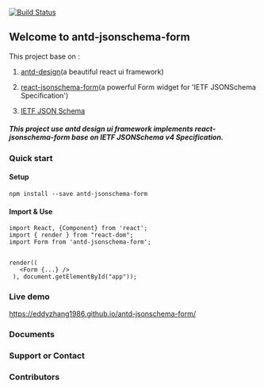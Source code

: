 [![Build Status](https://travis-ci.org/eddyzhang1986/antd-jsonschema-form.svg?branch=master)](https://travis-ci.org/eddyzhang1986/antd-jsonschema-form)

					
## Welcome to antd-jsonschema-form

  This project base on :

  1. <a target="_blank" href="https://github.com/ant-design/ant-design">antd-design</a>(a beautiful react ui framework)

  2. <a target="_blank" href="https://github.com/mozilla-services/react-jsonschema-form">react-jsonschema-form</a>(a powerful Form widget for 'IETF JSONSchema Specification')

  3. <a target="_blank" href="http://json-schema.org/">IETF JSON Schema</a>
   
##### This project use antd design ui framework implements react-jsonschema-form base on IETF JSONSchema v4 Specification.


### Quick start

#### Setup

    npm install --save antd-jsonschema-form

#### Import & Use

    import React, {Component} from 'react';
    import { render } from "react-dom";
    import Form from 'antd-jsonschema-form';

    
    render((
       <Form {...} />
     ), document.getElementById("app"));
    
 

### Live demo

 <a target="_blank" href="https://eddyzhang1986.github.io/antd-jsonschema-form/">
   https://eddyzhang1986.github.io/antd-jsonschema-form/
 </a>
    
### Documents


### Support or Contact


### Contributors


